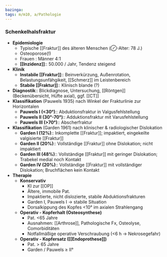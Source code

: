 ```yaml
---
bazinga: 
tags: m/m10, a/Pathologie
---
```

### Schenkelhalsfraktur
- **Epidemiologie**
	- Typische [[Fraktur]] des älteren Menschen (⊘-Alter: 78 J.)
	- Osteoporose(!)
	- Frauen : Männer 4:1
	- **[[Inzidenz]]**:: 50.000 / Jahr, Tendenz steigend
- **Klinik**
	- **Instabile [[Fraktur]]**:: Beinverkürzung, Außenrotation, Belastungsunfähgikeit, [[Schmerz]] im Leistenbereich
	- **Stabile [[Fraktur]]**:: Klinisch blande (?)
- **Diagnostik**:: Blickdiagnose, Untersuchung, [[Röntgen]] (Beckenübersicht, Hüfte axial), ggf. [[CT]]
- **Klassifikation** (Pauwels 1935) nach Winkel der Frakturlinie zur Horizontalen
	- **Pauwels I (<30°)**:: Abduktionsfraktur in Valgusfehlstellung
	- **Pauwels II (30°-70°)**:: Adduktionsfraktur mit Varusfehlstellung
	- **Pauwels III (>70°)**:: Abscherfraktur
- **Klassifikation** (Garden 1961) nach klinischer & radiologischer Dislokation
	- **Garden I (12%)**:: Inkomplette [[Fraktur]]; impaktiert, eingekeilte valgisierte [[Fraktur]]
	- **Garden II (20%)**:: Vollständige [[Fraktur]] ohne Dislokation; nicht impaktiert
	- **Garden III (48%)**:: Vollständige [[Fraktur]] mit geringer Dislokation; Trabekel medial noch Kontakt
	- **Garden IV (20%)**:: Vollständige [[Fraktur]] mit vollständiger Dislokation; Bruchflächen kein Kontakt
- **Therapie**
	- **Konservativ**
		- KI zur [[OP]]
		- Ältere, immobile Pat.
		- Impaktierte, nicht dislozierte, stabile Abduktionsfrakturen
		- Garden I, Pauwels I → stabile Situation
		- Dorsalkippung des Kopfes <10° im axialen Strahlengang
	- **Operativ - Kopferhalt (Osteosynthese)**
		- Pat. <65 Jahre
		- Ausnahmen: [[Arthrose]], Pathologische Fx, Osteolyse, Comorbiditäten
		- Notfallmäßige operative Verschraubung (<6 h → Nekrosegefahr)
	- **Operativ - Kopfersatz ([[Endoprothese]])**
		- Pat. > 65 Jahre
		- Garden / Pauwels ≥ II°